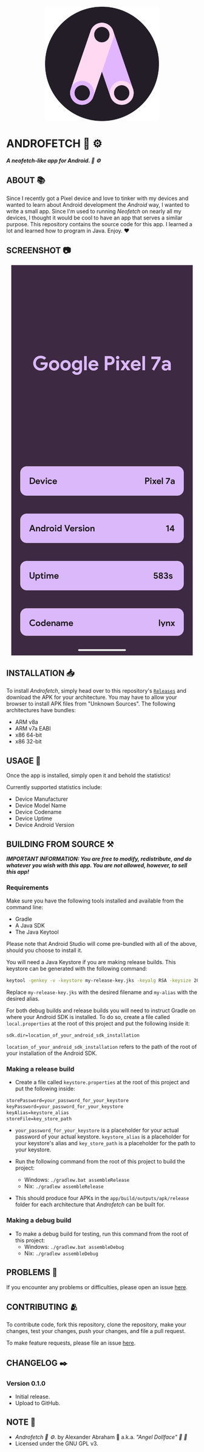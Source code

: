 <p align="center">
 <img src="logo/logo.png" style="width:300px;height:300px"/>
</p>

# ANDROFETCH :robot: :gear:

***A neofetch-like app for Android. :robot: :gear:***

## ABOUT :books:

Since I recently got a Pixel device and love to tinker with my devices and wanted to learn about Android development the *Android* way, I wanted to write a small app.
Since I'm used to running *Neofetch* on nearly all my devices, I thought it would be cool to have an app that serves a similar purpose. This repository contains the source code for this app. 
I learned a lot and learned how to program in Java. Enjoy. :heart:

## SCREENSHOT :camera:

<p align="center">
 <img src="screenshot/screenie.png"/>
</p>

## INSTALLATION :inbox_tray:

To install *Androfetch*, simply head over to this repository's [`Releases`](https://github.com/angeldollface/androfetch/releases) and download the APK for your architecture. You may have to allow your browser to install APK files from "Unknown Sources". The following architectures have bundles:

- ARM v8a
- ARM v7a EABI
- x86 64-bit
- x86 32-bit

## USAGE :hammer:

Once the app is installed, simply open it and behold the statistics!

Currently supported statistics include:

- Device Manufacturer
- Device Model Name
- Device Codename
- Device Uptime
- Device Android Version

## BUILDING FROM SOURCE :hammer_and_pick:

***IMPORTANT INFORMATION: You are free to modify, redistribute, and do whatever you wish with this app. You are not allowed, however, to sell this app!***

### Requirements

Make sure you have the following tools installed and available from the command line:

- Gradle
- A Java SDK
- The Java Keytool

Please note that Android Studio will come pre-bundled with all of the above, should you choose to install it.

You will need a Java Keystore if you are making release builds. This keystore can be generated with the following command:

```bash
keytool -genkey -v -keystore my-release-key.jks -keyalg RSA -keysize 2048 -validity 10000 -alias my-alias
```

Replace `my-release-key.jks` with the desired filename and `my-alias` with the desired alias.

For both debug builds and release builds you will need to instruct Gradle on where your Android SDK is installed. To do so, create a file called `local.properties` at the root of this project and put the following inside it:

```text
sdk.dir=location_of_your_android_sdk_installation
```

`location_of_your_android_sdk_installation` refers to the path of the root of your installation of the Android SDK.

### Making a release build

- Create a file called `keystore.properties` at the root of this project and put the following inside:

```Text
storePassword=your_password_for_your_keystore
keyPassword=your_password_for_your_keystore
keyAlias=keystore_alias
storeFile=key_store_path
```
- `your_password_for_your_keystore` is a placeholder for your actual password of your actual keystore. `keystore_alias` is a placeholder for your keystore's alias and `key_store_path` is a placeholder for the path to your keystore.

- Run the following command from the root of this project to build the project:
    - Windows: `./gradlew.bat assembleRelease`
    - Nix: `./gradlew assembleRelease`

- This should produce four APKs in the `app/build/outputs/apk/release` folder for each architecture that *Androfetch* can be built for.

### Making a debug build

- To make a debug build for testing, run this command from the root of this project:
    - Windows: `./gradlew.bat assembleDebug`
    - Nix: `./gradlew assembleDebug`

## PROBLEMS :thinking:

If you encounter any problems or difficulties, please open an issue [here](https://github.com/angeldollface/androfetch/issues).

## CONTRIBUTING :people_hugging:

To contribute code, fork this repository, clone the repository, make your changes, test your changes, push your changes, and file a pull request.

To make feature requests, please file an issue [here](https://github.com/angeldollface/androfetch/issues).

## CHANGELOG :black_nib:

### Version 0.1.0

- Initial release.
- Upload to GitHub.

## NOTE :scroll:

- *Androfetch :robot: :gear:.* by Alexander Abraham :black_heart: a.k.a. *"Angel Dollface" :dolls: :ribbon:*
- Licensed under the GNU GPL v3.
